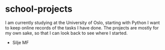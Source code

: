 # school-projects

I am currently studying at the University of Oslo, starting with Python I want to keep online records of the tasks I have done. The projects are mostly for my own sake, so that I can look back to see where I started.
- Silje MF
